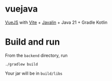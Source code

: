 # vuejava
[VueJS](https://vuejs.org/) with [Vite](https://vitejs.dev/) + [Javalin](https://javalin.io/) + Java 21 + Gradle Kotlin
# Build and run
From the `backend` directory, run
```
./gradlew build
```
Your jar will be in `build/libs`
